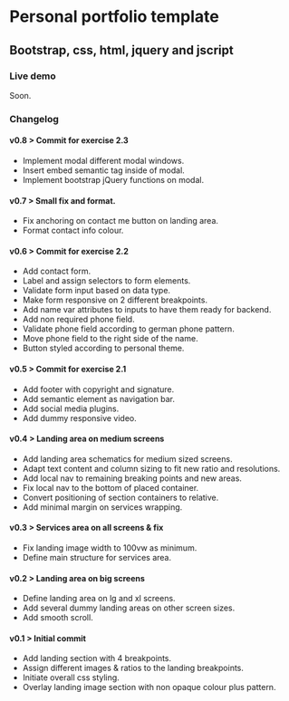 # Personal portfolio template
## Bootstrap, css, html, jquery and jscript

### Live demo
Soon.

### Changelog

#### v0.8 > Commit for exercise 2.3
- Implement modal different modal windows.
- Insert embed semantic tag inside of modal.
- Implement bootstrap jQuery functions on modal.

#### v0.7 > Small fix and format.
- Fix anchoring on contact me button on landing area.
- Format contact info colour.

#### v0.6 > Commit for exercise 2.2
- Add contact form.
- Label and assign selectors to form elements.
- Validate form input based on data type.
- Make form responsive on 2 different breakpoints.
- Add name var attributes to inputs to have them ready for backend.
- Add non required phone field.
- Validate phone field according to german phone pattern.
- Move phone field to the right side of the name.
- Button styled according to personal theme.

#### v0.5 > Commit for exercise 2.1
- Add footer with copyright and signature.
- Add semantic element as navigation bar.
- Add social media plugins.
- Add dummy responsive video.

#### v0.4 > Landing area on medium screens
- Add landing area schematics for medium sized screens.
- Adapt text content and column sizing to fit new ratio and resolutions.
- Add local nav to remaining breaking points and new areas.
- Fix local nav to the bottom of placed container.
- Convert positioning of section containers to relative.
- Add minimal margin on services wrapping.

#### v0.3 > Services area on all screens & fix
- Fix landing image width to 100vw as minimum.
- Define main structure for services area.

#### v0.2 > Landing area on big screens
- Define landing area on lg and xl screens.
- Add several dummy landing areas on other screen sizes.
- Add smooth scroll.

#### v0.1 > Initial commit
- Add landing section with 4 breakpoints.
- Assign different images & ratios to the landing breakpoints.
- Initiate overall css styling.
- Overlay landing image section with non opaque colour plus pattern.
